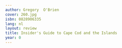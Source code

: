 ```yaml
---
author: Gregory  O'Brien
cover: 260.jpg
isbn: 0828906335
lang: nl
layout: review
title: Insider's Guide to Cape Cod and the Islands
year: 0
---
```


